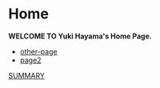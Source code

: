 # Home

**WELCOME TO Yuki Hayama's Home Page.**  

- [other-page](./text/other-page.md)
- [page2](./text/page-002.md)

[SUMMARY](./SUMMARY.md)
